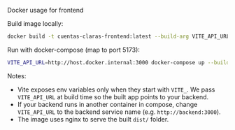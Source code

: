 Docker usage for frontend

Build image locally:

```bash
docker build -t cuentas-claras-frontend:latest --build-arg VITE_API_URL=http://host.docker.internal:3000 .
```

Run with docker-compose (map to port 5173):

```bash
VITE_API_URL=http://host.docker.internal:3000 docker-compose up --build
```

Notes:
- Vite exposes env variables only when they start with `VITE_`. We pass `VITE_API_URL` at build time so the built app points to your backend.
- If your backend runs in another container in compose, change `VITE_API_URL` to the backend service name (e.g. `http://backend:3000`).
- The image uses nginx to serve the built `dist/` folder.
